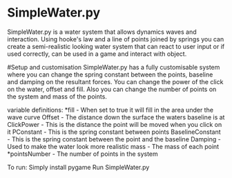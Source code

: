 # SimpleWater.py
SimpleWater.py is a water system that allows dynamics waves and interaction. Using hooke's law and a line of points joined by springs you can create a semi-realistic looking water system that can react to user input or if used correctly, can be used in a game and interact with object.


#Setup and customisation
SimpleWater.py has a fully customisable system where you can change the spring constant between the points, baseline and damping on the resultant forces. You can change the power of the click on the water, offset and fill. Also you can change the number of points on the system and mass of the points.

variable definitions:
  *fill - When set to true it will fill in the area under the wave curve
  Offset - The distance down the surface the waters baseline is at
  ClickPower - This is the distance the point will be moved when you click on it
  PConstant - This is the spring constant between points
  BaselineConstant - This is the spring constant between the point and the baseline
  Damping - Used to make the water look more realistic
  mass - The mass of each point
  *pointsNumber - The number of points in the system

To run:
  Simply install pygame
  Run SimpleWater.py
